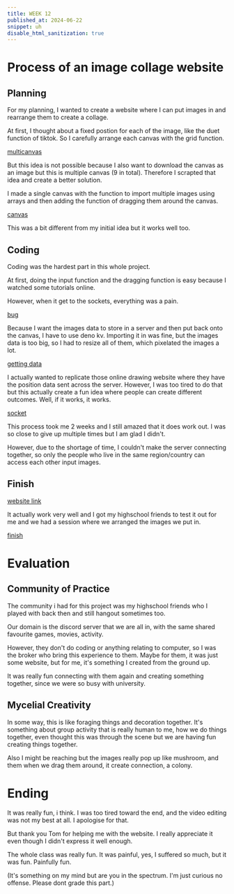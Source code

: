 ```yaml
---
title: WEEK 12
published_at: 2024-06-22
snippet: uh
disable_html_sanitization: true
---
```


# Process of an image collage website

## Planning

For my planning, I wanted to create a website where I can put images in and rearrange them to create a collage.

At first, I thought about a fixed postion for each of the image, like the duet function of tiktok. So I carefully arrange each canvas with the grid function.

[multicanvas](/w12/multicanvas.png)

But this idea is not possible because I also want to download the canvas as an image but this is multiple canvas (9 in total). Therefore I scrapted that idea and create a better solution.

I made a single canvas with the function to import multiple images using arrays and then adding the function of dragging them around the canvas.

[canvas](/w12/canvas.png)

This was a bit different from my initial idea but it works well too.

## Coding

Coding was the hardest part in this whole project.

At first, doing the input function and the dragging function is easy because I watched some tutorials online.

However, when it get to the sockets, everything was a pain.

[bug](/w12/bug.png)

Because I want the images data to store in a server and then put back onto the canvas, I have to use deno kv. Importing it in was fine, but the images data is too big, so I had to resize all of them, which pixelated the images a lot.

[getting data](/w12/gettingdata.png)

I actually wanted to replicate those online drawing website where they have the position data sent across the server. However, I was too tired to do that but this actually create a fun idea where people can create different outcomes. Well, if it works, it works.

[socket](/w12/socket.png)

This process took me 2 weeks and I still amazed that it does work out. I was so close to give up multiple times but I am glad I didn't.

However, due to the shortage of time, I couldn't make the server connecting together, so only the people who live in the same region/country can access each other input images.

## Finish

[website link](https://s4004087-a3.deno.dev)

It actually work very well and I got my highschool friends to test it out for me and we had a session where we arranged the images we put in.

[finish](/w12/finish.png)

# Evaluation

## Community of Practice

The community i had for this project was my highschool friends who I played with back then and still hangout sometimes too.

Our domain is the discord server that we are all in, with the same shared favourite games, movies, activity.

However, they don't do coding or anything relating to computer, so I was the broker who bring this experience to them. Maybe for them, it was just some website, but for me, it's something I created from the ground up.

It was really fun connecting with them again and creating something together, since we were so busy with university.

## Mycelial Creativity

In some way, this is like foraging things and decoration together. It's something about group activity that is really human to me, how we do things together, even thought this was through the scene but we are having fun creating things together.

Also I might be reaching but the images really pop up like mushroom, and them when we drag them around, it create connection, a colony.

# Ending

It was really fun, i think. I was too tired toward the end, and the video editing was not my best at all. I apologise for that.

But thank you Tom for helping me with the website. I really appreciate it even though I didn't express it well enough.

The whole class was really fun. It was painful, yes, I suffered so much, but it was fun. Painfully fun.

(It's something on my mind but are you in the spectrum. I'm just curious no offense. Please dont grade this part.)
